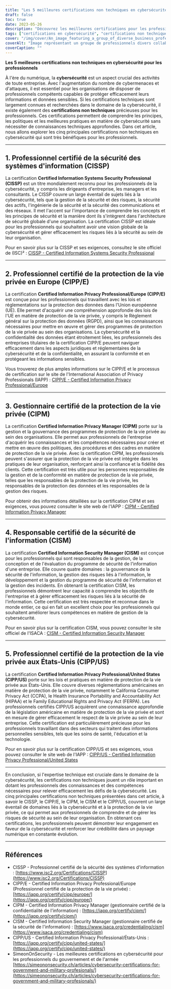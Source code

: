 ```yaml
---
title: "Les 5 meilleures certifications non techniques en cybersécurité pour les professionnels des entreprises"
draft: false
toc: true
date: 2023-05-26
description: "Découvrez les meilleures certifications pour les professionnels afin d'améliorer les compétences en matière de cybersécurité et de protéger les données sensibles."
tags: ["certifications en cybersécurité", "certifications non techniques", "les professionnels du monde des affaires", "la sécurité de l'information", "gestion de la vie privée", "compétences en matière de cybersécurité", "protection des données", "les programmes de certification", "CISSP", "CIPP E", "CIPM", "CISM", "CIPP US", "gouvernance de la sécurité", "réglementation en matière de protection de la vie privée", "conformité", "la gestion des risques", "information privacy", "sécurité des entreprises", "confidentialité des données"]
cover: "/img/cover/An_image_featuring_a_group_of_diverse_business_professional.png"
coverAlt: "Image représentant un groupe de professionnels divers collaborant sur une plateforme numérique avec des icônes de verrouillage symbolisant la cybersécurité."
coverCaption: ""
---
```


**Les 5 meilleures certifications non techniques en cybersécurité pour les professionnels**

À l'ère du numérique, la **cybersécurité** est un aspect crucial des activités de toute entreprise. Avec l'augmentation du nombre de cybermenaces et d'attaques, il est essentiel pour les organisations de disposer de professionnels compétents capables de protéger efficacement leurs informations et données sensibles. Si les certifications techniques sont largement connues et recherchées dans le domaine de la cybersécurité, il existe également des **certifications non techniques** précieuses pour les professionnels. Ces certifications permettent de comprendre les principes, les politiques et les meilleures pratiques en matière de cybersécurité sans nécessiter de connaissances techniques approfondies. Dans cet article, nous allons explorer les cinq principales certifications non techniques en cybersécurité qui sont très bénéfiques pour les professionnels.

______

## 1. Professionnel certifié de la sécurité des systèmes d'information (CISSP)

La certification **Certified Information Systems Security Professional (CISSP)** est un titre mondialement reconnu pour les professionnels de la cybersécurité, y compris les dirigeants d'entreprise, les managers et les consultants. Le CISSP couvre un large éventail de sujets liés à la cybersécurité, tels que la gestion de la sécurité et des risques, la sécurité des actifs, l'ingénierie de la sécurité et la sécurité des communications et des réseaux. Il met l'accent sur l'importance de comprendre les concepts et les principes de sécurité et la manière dont ils s'intègrent dans l'architecture de sécurité globale d'une organisation. La certification CISSP est idéale pour les professionnels qui souhaitent avoir une vision globale de la cybersécurité et gérer efficacement les risques liés à la sécurité au sein de leur organisation.

Pour en savoir plus sur la CISSP et ses exigences, consultez le site officiel de (ISC)² : [CISSP - Certified Information Systems Security Professional](https://www.isc2.org/Certifications/CISSP)

______

## 2. Professionnel certifié de la protection de la vie privée en Europe (CIPP/E)

La certification **Certified Information Privacy Professional/Europe (CIPP/E)** est conçue pour les professionnels qui travaillent avec les lois et réglementations sur la protection des données dans l'Union européenne (UE). Elle permet d'acquérir une compréhension approfondie des lois de l'UE en matière de protection de la vie privée, y compris le Règlement général sur la protection des données (RGPD), ainsi que les connaissances nécessaires pour mettre en œuvre et gérer des programmes de protection de la vie privée au sein des organisations. La cybersécurité et la confidentialité des données étant étroitement liées, les professionnels des entreprises titulaires de la certification CIPP/E peuvent naviguer efficacement dans les aspects juridiques et réglementaires de la cybersécurité et de la confidentialité, en assurant la conformité et en protégeant les informations sensibles.

Vous trouverez de plus amples informations sur le CIPP/E et le processus de certification sur le site de l'International Association of Privacy Professionals (IAPP) : [CIPP/E - Certified Information Privacy Professional/Europe](https://iapp.org/certify/cipp/europe/)

______

## 3. Gestionnaire certifié de la protection de la vie privée (CIPM)

La certification **Certified Information Privacy Manager (CIPM)** porte sur la gestion et la gouvernance des programmes de protection de la vie privée au sein des organisations. Elle permet aux professionnels de l'entreprise d'acquérir les connaissances et les compétences nécessaires pour créer et mettre en œuvre des politiques, des procédures et des cadres en matière de protection de la vie privée. Avec la certification CIPM, les professionnels peuvent s'assurer que la protection de la vie privée est intégrée dans les pratiques de leur organisation, renforçant ainsi la confiance et la fidélité des clients. Cette certification est très utile pour les personnes responsables de la gestion et de la conformité en matière de protection de la vie privée, telles que les responsables de la protection de la vie privée, les responsables de la protection des données et les responsables de la gestion des risques.

Pour obtenir des informations détaillées sur la certification CIPM et ses exigences, vous pouvez consulter le site web de l'IAPP : [CIPM - Certified Information Privacy Manager](https://iapp.org/certify/cipm/)

______

## 4. Responsable certifié de la sécurité de l'information (CISM)

La certification **Certified Information Security Manager (CISM)** est conçue pour les professionnels qui sont responsables de la gestion, de la conception et de l'évaluation du programme de sécurité de l'information d'une entreprise. Elle couvre quatre domaines : la gouvernance de la sécurité de l'information, la gestion des risques liés à l'information, le développement et la gestion du programme de sécurité de l'information et la gestion des incidents. En obtenant la certification CISM, les professionnels démontrent leur capacité à comprendre les objectifs de l'entreprise et à gérer efficacement les risques liés à la sécurité de l'information. Cette certification est très respectée et reconnue dans le monde entier, ce qui en fait un excellent choix pour les professionnels qui souhaitent améliorer leurs compétences en matière de gestion de la cybersécurité.

Pour en savoir plus sur la certification CISM, vous pouvez consulter le site officiel de l'ISACA : [CISM - Certified Information Security Manager](https://www.isaca.org/credentialing/cism)

______

## 5. Professionnel certifié de la protection de la vie privée aux États-Unis (CIPP/US)

La certification **Certified Information Privacy Professional/United States (CIPP/US)** porte sur les lois et pratiques en matière de protection de la vie privée aux États-Unis. Elle couvre diverses réglementations américaines en matière de protection de la vie privée, notamment le California Consumer Privacy Act (CCPA), le Health Insurance Portability and Accountability Act (HIPAA) et le Family Educational Rights and Privacy Act (FERPA). Les professionnels certifiés CIPP/US acquièrent une connaissance approfondie de la législation américaine en matière de protection de la vie privée et sont en mesure de gérer efficacement le respect de la vie privée au sein de leur entreprise. Cette certification est particulièrement précieuse pour les professionnels travaillant dans des secteurs qui traitent des informations personnelles sensibles, tels que les soins de santé, l'éducation et la technologie.

Pour en savoir plus sur la certification CIPP/US et ses exigences, vous pouvez consulter le site web de l'IAPP : [CIPP/US - Certified Information Privacy Professional/United States](https://iapp.org/certify/cipp/united-states/)

______

En conclusion, si l'expertise technique est cruciale dans le domaine de la cybersécurité, les certifications non techniques jouent un rôle important en dotant les professionnels des connaissances et des compétences nécessaires pour relever efficacement les défis de la cybersécurité. Les cinq principales certifications non techniques présentées dans cet article, à savoir le CISSP, le CIPP/E, le CIPM, le CISM et le CIPP/US, couvrent un large éventail de domaines liés à la cybersécurité et à la protection de la vie privée, ce qui permet aux professionnels de comprendre et de gérer les risques de sécurité au sein de leur organisation. En obtenant ces certifications, les professionnels peuvent démontrer leur engagement en faveur de la cybersécurité et renforcer leur crédibilité dans un paysage numérique en constante évolution.

______

## Références

- CISSP - Professionnel certifié de la sécurité des systèmes d'information : [https://www.isc2.org/Certifications/CISSP](https://www.isc2.org/Certifications/CISSP)
- CIPP/E - Certified Information Privacy Professional/Europe (Professionnel certifié de la protection de la vie privée) : [https://iapp.org/certify/cipp/europe/](https://iapp.org/certify/cipp/europe/)
- CIPM - Certified Information Privacy Manager (gestionnaire certifié de la confidentialité de l'information) : [https://iapp.org/certify/cipm/](https://iapp.org/certify/cipm/)
- CISM - Certified Information Security Manager (gestionnaire certifié de la sécurité de l'information) : [https://www.isaca.org/credentialing/cism](https://www.isaca.org/credentialing/cism)
- CIPP/US - Certified Information Privacy Professional/États-Unis : [https://iapp.org/certify/cipp/united-states/](https://iapp.org/certify/cipp/united-states/)
- SimeonOnSecurity - Les meilleures certifications en cybersécurité pour les professionnels du gouvernement et de l'armée [https://simeononsecurity.ch/articles/cybersecurity-certifications-for-government-and-military-profesionals/](https://simeononsecurity.ch/articles/cybersecurity-certifications-for-government-and-military-profesionals/)
